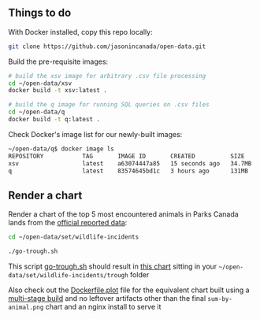 ## Things to do

With Docker installed, copy this repo locally:

```bash
git clone https://github.com/jasonincanada/open-data.git
```

Build the pre-requisite images:

```bash
# build the xsv image for arbitrary .csv file processing
cd ~/open-data/xsv
docker build -t xsv:latest .

# build the q image for running SQL queries on .csv files
cd ~/open-data/q
docker build -t q:latest .
```

Check Docker's image list for our newly-built images:

```bash
~/open-data/q$ docker image ls
REPOSITORY           TAG       IMAGE ID       CREATED          SIZE
xsv                  latest    a63074447a85   15 seconds ago   34.7MB
q                    latest    83574645bd1c   3 hours ago      131MB
```

## Render a chart

Render a chart of the top 5 most encountered animals in Parks Canada lands from the [official reported data](https://open.canada.ca/data/en/dataset/743a0b4a-9e33-4b12-981a-9f9fd3dd1680):

```bash
cd ~/open-data/set/wildlife-incidents

./go-trough.sh
```

This script [go-trough.sh](set/wildlife-incidents/go-trough.sh) should result in [this chart](set/wildlife-incidents/trough/sum-by-animal.png) sitting in your `~/open-data/set/wildlife-incidents/trough` folder

Also check out the [Dockerfile.plot](set/wildlife-incidents/Dockerfile.plot) file for the equivalent chart built using a [multi-stage build](https://docs.docker.com/develop/develop-images/multistage-build/) and no leftover artifacts other than the final `sum-by-animal.png` chart and an nginx install to serve it

